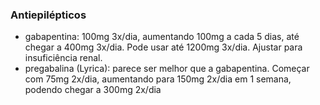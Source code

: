 ### **Antiepilépticos**


- gabapentina: 100mg 3x/dia, aumentando 100mg a cada 5 dias, até chegar a 400mg 3x/dia. Pode usar até 1200mg 3x/dia. Ajustar para insuficiência renal.  
- pregabalina (Lyrica): parece ser melhor que a gabapentina. Começar com 75mg 2x/dia, aumentando para 150mg 2x/dia em 1 semana, podendo chegar a 300mg 2x/dia

